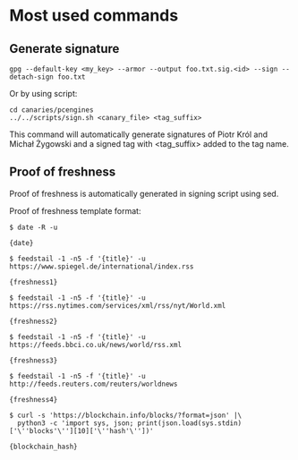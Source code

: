 # Most used commands

## Generate signature

```shell
gpg --default-key <my_key> --armor --output foo.txt.sig.<id> --sign --detach-sign foo.txt
```

Or by using script:

```shell
cd canaries/pcengines
../../scripts/sign.sh <canary_file> <tag_suffix>
```

This command will automatically generate signatures of Piotr Król and Michał
Żygowski and a signed tag with <tag_suffix> added to the tag name.

## Proof of freshness

Proof of freshness is automatically generated in signing script using sed.

Proof of freshness template format:

```shell
$ date -R -u

{date}

$ feedstail -1 -n5 -f '{title}' -u https://www.spiegel.de/international/index.rss

{freshness1}

$ feedstail -1 -n5 -f '{title}' -u https://rss.nytimes.com/services/xml/rss/nyt/World.xml

{freshness2}

$ feedstail -1 -n5 -f '{title}' -u https://feeds.bbci.co.uk/news/world/rss.xml

{freshness3}

$ feedstail -1 -n5 -f '{title}' -u http://feeds.reuters.com/reuters/worldnews

{freshness4}

$ curl -s 'https://blockchain.info/blocks/?format=json' |\
  python3 -c 'import sys, json; print(json.load(sys.stdin)['\''blocks'\''][10]['\''hash'\''])'

{blockchain_hash}
```